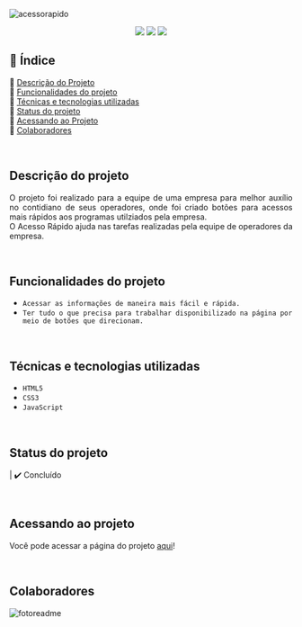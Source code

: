 ![acessorapido](https://user-images.githubusercontent.com/86852698/184986804-96fd82c5-b799-4bfb-a672-9d8a2e5b0102.jpg)



<p align="center">
  <img src="http://img.shields.io/static/v1?label=STATUS&message=not%20finished&color=yellow&style=for-the-badge"/>
  <img src="http://img.shields.io/static/v1?label=responsive&message=yes&color=GREEN&style=for-the-badge"/>
  <img src="http://img.shields.io/static/v1?label=future%20modifications&message=yes&color=orange&style=for-the-badge"/>
</p>


## 📎 Índice 
🔹 [Descrição do Projeto](#descrição-do-projeto)<br>
🔹 [Funcionalidades do projeto](#funcionalidades-do-projeto)<br>
🔹 [Técnicas e tecnologias utilizadas](#técnicas-e-tecnologias-utilizadas)<br>
🔹 [Status do projeto](#status-do-projeto)<br>
🔹 [Acessando ao Projeto](#acessando-ao-projeto)<br>
🔹 [Colaboradores](#colaboradores)<br>

<br>

## Descrição do projeto 
<p align="justify">
  O projeto foi realizado para a equipe de uma empresa para melhor auxílio no contidiano de seus operadores, onde foi criado botões para acessos mais rápidos aos programas utilziados pela empresa.
  <br>
O Acesso Rápido ajuda nas tarefas realizadas pela equipe de operadores da empresa.
</p>

<br>

##  Funcionalidades do projeto
- ``Acessar as informações de maneira mais fácil e rápida.``
- ``Ter tudo o que precisa para trabalhar disponibilizado na página por meio de botões que direcionam.``

<br>

## Técnicas e tecnologias utilizadas
- ``HTML5``
- ``CSS3``
- ``JavaScript``

<br>

## Status do projeto
| ✔️ Concluído

<br>

## Acessando ao projeto
Você pode acessar a página do projeto [aqui](https://acesso-rapido-amostra.vercel.app/)!

<br>

## Colaboradores
![fotoreadme](https://user-images.githubusercontent.com/86852698/182039502-6732fd18-962f-4ed8-8a9f-e5913ee1e0e3.jpg)

<br>
